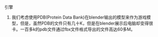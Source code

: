 引擎

1. 我们考虑使用PDB(Protein Data Bank)在blender输出的模型来作为游戏模型，但是，虽然PDB的文件只有几十K，但是在blender展示后电脑却变得很卡。一百多k的pdb文件通过fbx文件格式导出的文件高达60多M。

